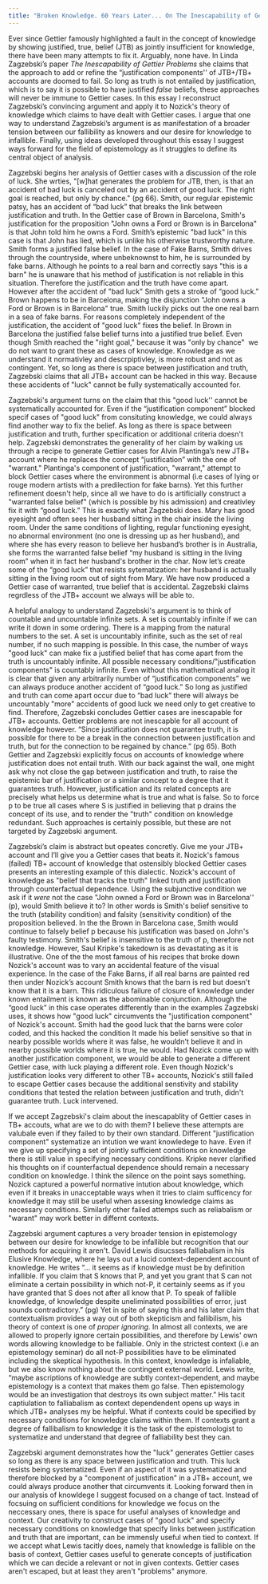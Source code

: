 ```yaml
---
title: "Broken Knowledge. 60 Years Later... On The Inescapability of Gettier Cases"
---
```


Ever since Gettier famously highlighted a fault in the concept of knowledge by showing justified, true, belief (JTB) as jointly insufficient for knowledge, there have been many attempts to fix it. Arguably, none have. In Linda Zagzebski’s paper *The Inescapability of Gettier Problems* she claims that the approach to add or refine the “justification components'' of JTB+/TB+ accounts are doomed to fail. So long as truth is not entailed by justification, which is to say it is possible to have justified *false* beliefs, these approaches will never be immune to Gettier cases. In this essay I reconstruct Zagzebski’s convincing argument and apply it to Nozick's theory of knowledge which claims to have dealt with Gettier cases. I argue that one way to understand Zagzebski’s argument is as manifestation of a broader tension between our fallibility as knowers and our desire for knowledge to infallible. Finally, using ideas developed throughout this essay I suggest ways forward for the field of epistemology as it struggles to define its central object of analysis. 

Zagzebski begins her analysis of Gettier cases with a discussion of the role of luck. She wrties, "[w]hat generates the problem for JTB, then, is that an accident of bad luck is canceled out by an accident of good luck. The right goal is reached, but only by chance." (pg 66). Smith, our regular epistemic patsy, has an accident of “bad luck” that breaks the link between justification and truth. In the Gettier case of Brown in Barcelona, Smith's justification for the proposition "John owns a Ford or Brown is in Barcelona" is that John told him he owns a Ford. Smith’s epistemic "bad luck" in this case is that John has lied, which is unlike his otherwise trustworthy nature.  Smith forms a justified false belief.  In the case of Fake Barns, Smith drives through the countryside, where unbeknownst to him, he is surrounded by fake barns. Although he points to a real barn and correctly says "this is a barn" he is unaware that his method of justification is not reliable in this situation. Therefore the justification and the truth have come apart. However after the accident of "bad luck" Smith gets a stroke of “good luck.” Brown happens to be in Barcelona, making the disjunction "John owns a Ford or Brown is in Barcelona" true. Smith luckily picks out the one real barn in a sea of fake barns. For reasons completely independent of the justification, the accident of "good luck" fixes the belief. In Brown in Barcelona the justified false belief turns into a justified true belief. Even though Smith reached the "right goal," because it was "only by chance"  we do not want to grant these as cases of knowledge. Knowledge as we understand it normativley and descrpiptivley, is more robust and not as contingent. Yet, so long as there is space between justification and truth, Zagzebski claims that all JTB+ account can be hacked in this way. Because these accidents of "luck" cannot be fully systematically accounted for. 

Zagzebski's argument turns on the claim that this "good luck'' cannot be systematically accounted for. Even if the “justification component” blocked specif cases of "good luck" from consituting knowledge, we could always find another way to fix the belief. As long as there is space between justification and truth, further specification or additional criteria doesn't help. Zagzebski demonstrates the generality of her claim by walking us through a recipe to generate Gettier cases for Alvin Plantinga’s new JTB+ account where he replaces the concept “justification” with the one of "warrant." Plantinga's component of justification, "warrant," attempt to block Gettier cases where the environment is abnormal (i.e cases of lying or rouge modern artists with a predilection for fake barns). Yet this further refinement doesn't help, since all we have to do is artificially construct a "warranted false belief" (which is possible by his admission) and creativley fix it with “good luck.” This is exactly what Zagzebski does. Mary has good eyesight and often sees her husband sitting in the chair inside the living room. Under the same conditions of lighting, regular functioning eyesight, no abnormal environment (no one is dressing up as her husband), and where she has every reason to believe her husband’s brother is in Australia, she forms the warranted false belief “my husband is sitting in the living room” when it in fact her husband's brother in the char. Now let’s create some of the “good luck” that resists sytematization: her husband is actually sitting in the living room out of sight from Mary. We have now produced a Gettier case of warranted, true belief that is accidental. Zagzebski claims regrdless of the JTB+ account we always will be able to. 

A helpful analogy to understand Zagzebski's argument is to think of countable and uncountable infinite sets. A set is countably infinite if we can write it down in some ordering. There is a mapping from the natural numbers to the set. A set is uncountably infinite, such as the set of real number, if no such mapping is possible. In this case, the number of ways "good luck" can make fix a justified belief that has come apart from the truth is uncountably infinite. All possible necessary conditions/"justification components" is countably infinite. Even without this mathematical analog it is clear that given any arbitrarily number of “justification components” we can always produce another accident of “good luck.” So long as justified and truth can come apart occur due to “bad luck” there will always be uncountably "more" accidents of good luck we need only to get creative to find. Therefore, Zagzebski concludes Gettier cases are inescapable for JTB+ accounts. Gettier problems are not inescapble for all account of knowledge however. “Since justification does not guarantee truth, it is possible for there to be a break in the connection between justification and truth, but for the connection to be regained by chance.” (pg 65). Both Gettier and Zagzebski explicitly focus on accounts of knowledge where justification does not entail truth. With our back against the wall, one might ask why not close the gap between justification and truth, to raise the epistemic bar of justification or a similar concept to a degree that it guarantees truth. However, justification and its related concepts are precisely what helps us determine what is true and what is false. So to force p to be true all cases where S is justified in believing that p drains the concept of its use, and to render the "truth" condition on knowledge redundant. Such approaches is certainly possible, but these are not targeted by Zagzebski argument. 
  
Zagzebski’s claim is abstract but opeates concretly. Give me your JTB+ account and I’ll give you a Gettier cases that beats it. Nozick's famous (failed) TB+ account of knowledge that ostensibly blocked Gettier cases presents an interesting example of this dialectic. Nozick's account of knowledge as "belief that tracks the truth" linked  truth and justification through counterfactual dependence. Using the subjunctive condition we ask if it *were* not the case "John owned a Ford or Brown was in Barcelona'' (p), would Smith believe it to? In other words is Smith's belief sensitive to the truth (stability condition) and falsity (sensitivity condition) of the proposition believed. In the the Brown in Barcelona case, Smith would continue to falsely belief p because his justification was based on John's faulty testimony. Smith's belief is insensitive to the truth of p, therefore not knowledge. However, Saul Kripke's takedown is as devastating as it is illustrative. One of the the most famous of his recipes that broke down Nozick's account was to vary an accidental feature of the visual experience. In the case of the Fake Barns, if all real barns are painted red then under Nozick’s account Smith knows that the barn is red but doesn't know that it is a barn. This ridiculous failure of closure of knowledge under known entailment is known as the abominable conjunction. Although the “good luck” in this case operates differently than in the examples Zagzebski uses, it shows how "good luck" circumvents the "justification component" of Nozick's account. Smith had the good luck that the barns were color coded, and this hacked the condition It made his belief sensitive so that in nearby possible worlds where it was false, he wouldn't believe it and in nearby possible worlds where it is true, he would. Had Nozick come up with another justification component, we would be able to generate a different Gettier case, with luck playing a different role. Even though Nozick's justification looks very different to other TB+ accounts, Nozick's still failed to escape Gettier cases because the additional senstivity and stability conditions that tested the relation between justification and truth, didn't guarantee truth. Luck intervened. 

If we accept Zagzebski's claim about the inescapablity of Gettier cases in TB+ accouts, what are we to do with them? I believe these attempts are valubale even if they failed to by their own standard. Different "justification component" systematize an intution we want knowledege to have. Even if we give up specifying a set of jointly sufficient conditions on knowledge there is still value in specifying necessary conditions. Kripke never clarified his thoughts on if counterfactual dependence should remain a necessary condition on knowledge. I think the silence on the point says something. Nozick captured a powerful normative intution about knowledge, which even if it breaks in unacceptable ways when it tries to claim sufficency for knowledge it may still be useful when assesing knowledge claims as necessary conditions. Similarly other failed attemps such as reliabalism or "warant" may work better in differnt contexts. 

Zagzebski argument captures a very broader tension in epistemology between our desire for knowledge to be infallible but recognition that our methods for acquiring it aren't. David Lewis disucsses falliabalism in his Elusive Knowledge, where he lays out a lucid context-dependent account of knowledge. He writes “... it seems as if knowledge must be by definition infallible. If you claim that S knows that P, and yet you grant that S can not eliminate a certain possibility in which not-P, it certainly seems as if you have granted that S does not after all know that P. To speak of fallible knowledge, of knowledge despite uneliminated possibilities of error, just sounds contradictory.” (pg) Yet in spite of saying this and his later claim that contextualism provides a way out of both skepticism and fallibilism, his theory of context is one of *proper ignoring*. In almost all contexts, we are allowed to properly ignore certain possibilities, and therefore by Lewis' own words allowing knowledge to be falliable. Only in the strictest context (i.e an epistemology seminar) do all not-P possibilities have to be eliminated including the skeptical hypothesis. In this context, knowledge is infaliable, but we also know nothing about the contingent external world. Lewis write, “maybe ascriptions of knowledge are subtly context-dependent, and maybe epistemology is a context that makes them go false. Then epistemology would be an investigation that destroys its own subject matter.”  His tacit captiulation to falliabalism as context dependendent opens up ways in which JTB+ analyses my be helpful. What if contexts could be specified by necessary conditions for knowledge claims within them. If contexts grant a degree of fallibalism to knowledge it is the task of the epistemologist to systematize and understand that degree of falliability best they can.

Zagzebski argument demonstrates how the "luck" generates Gettier cases so long as there is any space between justification and truth. This luck resists being systematized. Even if an aspect of it was systematized and therefore blocked by a "component of justification" in a JTB+ account, we could always produce another that circumvents it. Looking forward then in our analysis of knowldege I suggest focused on a change of tact. Instead of focsuing on sufficient conditions for knowledge we focus on the neccessary ones, there is space for useful analyses of knowledge and context. Our creativity to construct cases of "good luck" and specify necessary conditions on knowledge that specify links between justification and truth that are important, can be immensly useful when tied to context. If we accept what Lewis tacitly does, namely that  knowledge is fallible on the basis of context, Gettier cases useful to generate concepts of justification which we can decide a relevant or not in given contexts.  Gettier cases aren't escaped, but at least they aren't "problems" anymore.